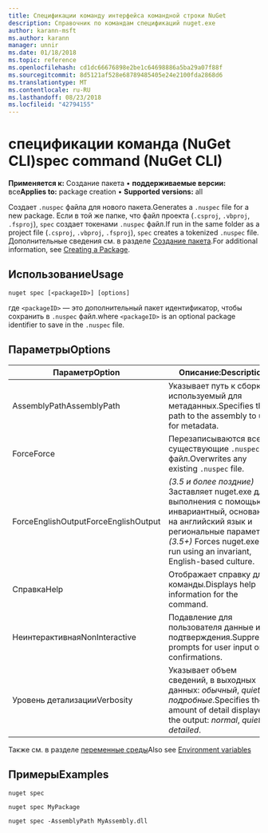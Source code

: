 ```yaml
---
title: Спецификации команду интерфейса командной строки NuGet
description: Справочник по командам спецификаций nuget.exe
author: karann-msft
ms.author: karann
manager: unnir
ms.date: 01/18/2018
ms.topic: reference
ms.openlocfilehash: cd1dc66676898e2be1c64698886a5ba29a07f88f
ms.sourcegitcommit: 8d5121af528e68789485405e24e2100fda2868d6
ms.translationtype: MT
ms.contentlocale: ru-RU
ms.lasthandoff: 08/23/2018
ms.locfileid: "42794155"
---
```

# <a name="spec-command-nuget-cli"></a><span data-ttu-id="f980f-103">спецификации команда (NuGet CLI)</span><span class="sxs-lookup"><span data-stu-id="f980f-103">spec command (NuGet CLI)</span></span>

<span data-ttu-id="f980f-104">**Применяется к:** Создание пакета &bullet; **поддерживаемые версии:** все</span><span class="sxs-lookup"><span data-stu-id="f980f-104">**Applies to:** package creation &bullet; **Supported versions:** all</span></span>

<span data-ttu-id="f980f-105">Создает `.nuspec` файла для нового пакета.</span><span class="sxs-lookup"><span data-stu-id="f980f-105">Generates a `.nuspec` file for a new package.</span></span> <span data-ttu-id="f980f-106">Если в той же папке, что файл проекта (`.csproj`, `.vbproj`, `.fsproj`), `spec` создает токенами `.nuspec` файл.</span><span class="sxs-lookup"><span data-stu-id="f980f-106">If run in the same folder as a project file (`.csproj`, `.vbproj`, `.fsproj`), `spec` creates a tokenized `.nuspec` file.</span></span> <span data-ttu-id="f980f-107">Дополнительные сведения см. в разделе [Создание пакета](../create-packages/creating-a-package.md).</span><span class="sxs-lookup"><span data-stu-id="f980f-107">For additional information, see [Creating a Package](../create-packages/creating-a-package.md).</span></span>

## <a name="usage"></a><span data-ttu-id="f980f-108">Использование</span><span class="sxs-lookup"><span data-stu-id="f980f-108">Usage</span></span>

```cli
nuget spec [<packageID>] [options]
```

<span data-ttu-id="f980f-109">где `<packageID>` — это дополнительный пакет идентификатор, чтобы сохранить в `.nuspec` файл.</span><span class="sxs-lookup"><span data-stu-id="f980f-109">where `<packageID>` is an optional package identifier to save in the `.nuspec` file.</span></span>

## <a name="options"></a><span data-ttu-id="f980f-110">Параметры</span><span class="sxs-lookup"><span data-stu-id="f980f-110">Options</span></span>

| <span data-ttu-id="f980f-111">Параметр</span><span class="sxs-lookup"><span data-stu-id="f980f-111">Option</span></span> | <span data-ttu-id="f980f-112">Описание:</span><span class="sxs-lookup"><span data-stu-id="f980f-112">Description</span></span> |
| --- | --- |
| <span data-ttu-id="f980f-113">AssemblyPath</span><span class="sxs-lookup"><span data-stu-id="f980f-113">AssemblyPath</span></span> | <span data-ttu-id="f980f-114">Указывает путь к сборке, используемый для метаданных.</span><span class="sxs-lookup"><span data-stu-id="f980f-114">Specifies the path to the assembly to use for metadata.</span></span> |
| <span data-ttu-id="f980f-115">Force</span><span class="sxs-lookup"><span data-stu-id="f980f-115">Force</span></span> | <span data-ttu-id="f980f-116">Перезаписываются все существующие `.nuspec` файл.</span><span class="sxs-lookup"><span data-stu-id="f980f-116">Overwrites any existing `.nuspec` file.</span></span> |
| <span data-ttu-id="f980f-117">ForceEnglishOutput</span><span class="sxs-lookup"><span data-stu-id="f980f-117">ForceEnglishOutput</span></span> | <span data-ttu-id="f980f-118">*(3.5 и более поздние)*  Заставляет nuget.exe для выполнения с помощью инвариантный, основанное на английский язык и региональные параметры.</span><span class="sxs-lookup"><span data-stu-id="f980f-118">*(3.5+)* Forces nuget.exe to run using an invariant, English-based culture.</span></span> |
| <span data-ttu-id="f980f-119">Справка</span><span class="sxs-lookup"><span data-stu-id="f980f-119">Help</span></span> | <span data-ttu-id="f980f-120">Отображает справку для команды.</span><span class="sxs-lookup"><span data-stu-id="f980f-120">Displays help information for the command.</span></span> |
| <span data-ttu-id="f980f-121">Неинтерактивная</span><span class="sxs-lookup"><span data-stu-id="f980f-121">NonInteractive</span></span> | <span data-ttu-id="f980f-122">Подавление для пользователя данные или подтверждения.</span><span class="sxs-lookup"><span data-stu-id="f980f-122">Suppresses prompts for user input or confirmations.</span></span> |
| <span data-ttu-id="f980f-123">Уровень детализации</span><span class="sxs-lookup"><span data-stu-id="f980f-123">Verbosity</span></span> | <span data-ttu-id="f980f-124">Указывает объем сведений, в выходных данных: *обычный*, *quiet*, *подробные*.</span><span class="sxs-lookup"><span data-stu-id="f980f-124">Specifies the amount of detail displayed in the output: *normal*, *quiet*, *detailed*.</span></span> |

<span data-ttu-id="f980f-125">Также см. в разделе [переменные среды](cli-ref-environment-variables.md)</span><span class="sxs-lookup"><span data-stu-id="f980f-125">Also see [Environment variables](cli-ref-environment-variables.md)</span></span>

## <a name="examples"></a><span data-ttu-id="f980f-126">Примеры</span><span class="sxs-lookup"><span data-stu-id="f980f-126">Examples</span></span>

```cli
nuget spec

nuget spec MyPackage

nuget spec -AssemblyPath MyAssembly.dll
```
